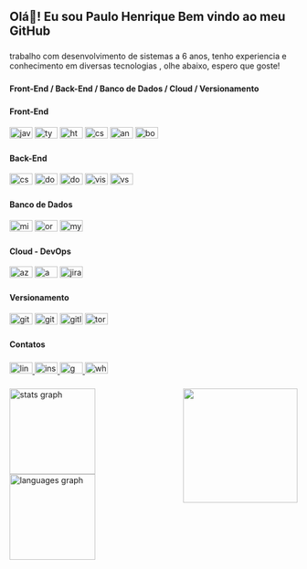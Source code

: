 <h2 align="left">Olá👋! Eu sou Paulo Henrique Bem vindo ao meu GitHub</h2>

###

<p align="left">trabalho com desenvolvimento de sistemas a 6 anos, tenho experiencia e conhecimento em diversas tecnologias , olhe abaixo, espero que goste!</p>

###

<h4 align="left">Front-End / Back-End / Banco de Dados / Cloud / Versionamento</h4>

###

<div align="left">
  <h4 align="left">Front-End</h4>
  <img src="https://cdn.jsdelivr.net/gh/devicons/devicon/icons/javascript/javascript-original.svg" height="20" width="40" alt="javascript logo"  />
  <img src="https://cdn.jsdelivr.net/gh/devicons/devicon/icons/typescript/typescript-plain.svg" height="20" width="40" alt="typescript logo"  />
  <img src="https://cdn.jsdelivr.net/gh/devicons/devicon/icons/html5/html5-original.svg" height="20" width="40" alt="html5 logo"  />
  <img src="https://cdn.jsdelivr.net/gh/devicons/devicon/icons/css3/css3-original.svg" height="20" width="40" alt="css3 logo"  />
  <img src="https://cdn.jsdelivr.net/gh/devicons/devicon/icons/angularjs/angularjs-original.svg" height="20" width="40" alt="angularjs logo"  />
  <img src="https://cdn.jsdelivr.net/gh/devicons/devicon/icons/bootstrap/bootstrap-original.svg" height="20" width="40" alt="bootstrap logo"  />
</div>

###

<div align="left">
  <h4 align="left">Back-End</h4>
  <img src="https://cdn.jsdelivr.net/gh/devicons/devicon/icons/csharp/csharp-original.svg" height="20" width="40" alt="csharp logo"  />
  <img src="https://cdn.jsdelivr.net/gh/devicons/devicon/icons/dot-net/dot-net-original.svg" height="20" width="40" alt="dot-net logo"  />
  <img src="https://cdn.jsdelivr.net/gh/devicons/devicon/icons/dotnetcore/dotnetcore-original.svg" height="20" width="40" alt="dotnetcore logo"  />
  <img src="https://cdn.jsdelivr.net/gh/devicons/devicon/icons/visualstudio/visualstudio-plain.svg" height="20" width="40" alt="visualstudio logo"  />
  <img src="https://cdn.jsdelivr.net/gh/devicons/devicon/icons/vscode/vscode-original.svg" height="20" width="40" alt="vscode logo"  />
</div>

###

<div align="left">
  <h4 align="left">Banco de Dados</h4>
  <img src="https://cdn.jsdelivr.net/gh/devicons/devicon/icons/microsoftsqlserver/microsoftsqlserver-plain.svg" height="20" width="40" alt="microsoftsqlserver logo"  />
  <img src="https://cdn.jsdelivr.net/gh/devicons/devicon/icons/oracle/oracle-original.svg" height="20" width="40" alt="oracle logo"  />
  <img src="https://cdn.jsdelivr.net/gh/devicons/devicon/icons/mysql/mysql-original.svg" height="20" width="40" alt="mysql logo"  />
</div>

###

<div align="left">
  <h4 align="left">Cloud - DevOps</h4>
  <img src="https://cdn.jsdelivr.net/gh/devicons/devicon/icons/azure/azure-original.svg" height="20" width="40" alt="azure logo"  />
  <img src="https://cdn.jsdelivr.net/gh/devicons/devicon/icons/amazonwebservices/amazonwebservices-original.svg" height="20" width="40" alt="amazonwebservices logo"  />
  <img src="https://cdn.jsdelivr.net/gh/devicons/devicon/icons/jira/jira-original.svg" height="20" width="40" alt="jira logo"  />
</div>

###

<div align="left">
  <h4 align="left">Versionamento</h4>
  <img src="https://cdn.jsdelivr.net/gh/devicons/devicon/icons/git/git-original.svg" height="20" width="40" alt="git logo"  />
  <img src="https://cdn.jsdelivr.net/gh/devicons/devicon/icons/github/github-original.svg" height="20" width="40" alt="github logo"  />
  <img src="https://cdn.jsdelivr.net/gh/devicons/devicon/icons/gitlab/gitlab-original.svg" height="20" width="40" alt="gitlab logo"  />
  <img src="https://cdn.jsdelivr.net/gh/devicons/devicon/icons/tortoisegit/tortoisegit-original.svg" height="20" width="40" alt="tortoisegit logo"  />
</div>

###

<h4 align="left">Contatos</h4>

###

<div align="left">
  <a href="https://www.linkedin.com/in/plohen/" target="_blank">
    <img src="https://raw.githubusercontent.com/maurodesouza/profile-readme-generator/master/src/assets/icons/social/linkedin/default.svg" width="40" height="20" alt="linkedin logo"  />
  </a>
  <a href="https://www.instagram.com/plohen/" target="_blank">
    <img src="https://raw.githubusercontent.com/maurodesouza/profile-readme-generator/master/src/assets/icons/social/instagram/default.svg" width="40" height="20" alt="instagram logo"  />
  </a>
  <a href="mailto:paulo.silva2203@gmail.com" target="_blank">
    <img src="https://raw.githubusercontent.com/maurodesouza/profile-readme-generator/master/src/assets/icons/social/gmail/default.svg" width="40" height="20" alt="gmail logo"  />
  </a>
  <a href="https://wa.me/5511993998189?text=Ol%C3%A1+Paulo" target="_blank">
    <img src="https://raw.githubusercontent.com/maurodesouza/profile-readme-generator/master/src/assets/icons/social/whatsapp/default.svg" width="40" height="20" alt="whatsapp logo"  />
  </a>
</div>

###

<img align="right" height="200" src="https://media4.giphy.com/media/qgQUggAC3Pfv687qPC/giphy.gif?cid=ecf05e4772w6lxcvo5nx2454bldb03rqlg7cvmabe9noqtsp&rid=giphy.gif&ct=g"  />

###

<div align="left">
  <img src="https://github-readme-stats.vercel.app/api?hide_title=false&hide_rank=false&show_icons=true&include_all_commits=true&count_private=true&disable_animations=false&theme=dark&locale=pt-br&hide_border=false&custom_title=GitHub plo1991&username=plo1991" height="150" alt="stats graph"  />
  <img src="https://github-readme-stats.vercel.app/api/top-langs?locale=pt-br&hide_title=false&layout=compact&card_width=320&langs_count=5&theme=dark&hide_border=false&username=plo1991" height="150" alt="languages graph"  />
</div>

###


